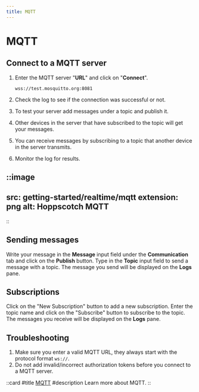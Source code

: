 ```yaml
---
title: MQTT
---
```


# MQTT

## Connect to a MQTT server

1. Enter the MQTT server "**URL**" and click on "**Connect**".

    ```
    wss://test.mosquitto.org:8081
    ```

2. Check the log to see if the connection was successful or not.
3. To test your server add messages under a topic and publish it.
4. Other devices in the server that have subscribed to the topic will get your messages.
5. You can receive messages by subscribing to a topic that another device in the server transmits.
6. Monitor the log for results.

::image
---
src: getting-started/realtime/mqtt
extension: png
alt: Hoppscotch MQTT
---
::

## Sending messages

Write your message in the **Message** input field under the **Communication** tab and click on the **Publish** button. Type in the **Topic** input field to send a message with a topic. The message you send will be displayed on the **Logs** pane.

## Subscriptions

Click on the "New Subscription" button to add a new subscription. Enter the topic name and click on the "Subscribe" button to subscribe to the topic. The messages you receive will be displayed on the **Logs** pane.

## Troubleshooting

1. Make sure you enter a valid MQTT URL, they always start with the protocol format `ws://`.
2. Do not add invalid/incorrect authorization tokens before you connect to a MQTT server.

::card
#title
[MQTT](/documentation/protocols/realtime#mqtt)
#description
Learn more about MQTT.
::
